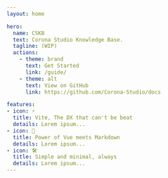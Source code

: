 ```yaml
---
layout: home

hero:
  name: CSKB
  text: Corona Studio Knowledge Base.
  tagline: (WIP)
  actions:
    - theme: brand
      text: Get Started
      link: /guide/
    - theme: alt
      text: View on GitHub
      link: https://github.com/Corona-Studio/docs

features:
- icon: ⚡️
  title: Vite, The DX that can't be beat
  details: Lorem ipsum...
- icon: 🖖
  title: Power of Vue meets Markdown
  details: Lorem ipsum...
- icon: 🛠️
  title: Simple and minimal, always
  details: Lorem ipsum...
---
```

